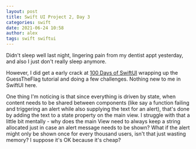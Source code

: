 ```yaml
---
layout: post
title: Swift UI Project 2, Day 3
categories: swift
date: 2021-06-24 10:58
author: alex
tags: swift swiftui
---
```


Didn't sleep well last night, lingering pain from my dentist appt yesterday, and also I just don't really sleep anymore.

However, I did get a early crack at [100 Days of SwiftUI](https://www.hackingwithswift.com/100/swiftui) wrapping up the GuessTheFlag tutorial and doing a few challenges. Nothing new to me in SwiftUI here.

One thing I'm noticing is that since everything is driven by state, when content needs to be shared between components (like say a function failing and triggering an alert while also supplying the text for an alert), that's done by adding the text to a state property on the main view. I struggle with that a little bit mentally - why does the main View need to always keep a string allocated just in case an alert message needs to be shown? What if the alert might only be shown once for every thousand users, isn't that just wasting memory? I suppose it's OK because it's cheap?